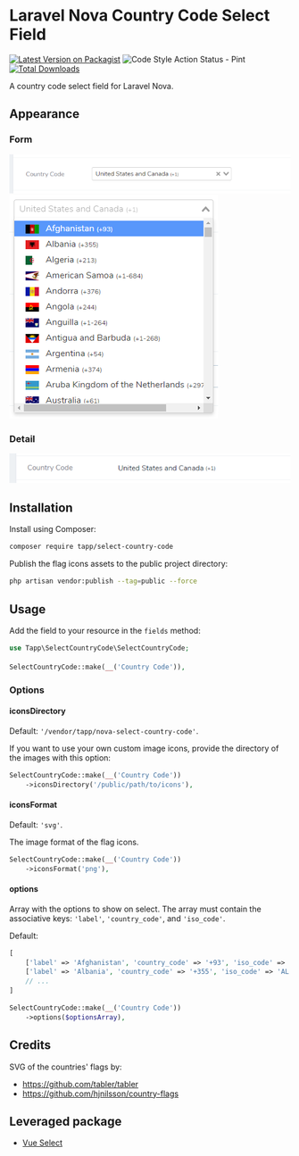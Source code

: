 # Laravel Nova Country Code Select Field

[![Latest Version on Packagist](https://img.shields.io/packagist/v/tapp/select-country-code.svg?style=flat-square)](https://packagist.org/packages/tapp/select-country-code)
![Code Style Action Status - Pint](https://github.com/TappNetwork/nova-select-country-code/actions/workflows/pint.yml/badge.svg)
[![Total Downloads](https://img.shields.io/packagist/dt/tapp/select-country-code.svg?style=flat-square)](https://packagist.org/packages/tapp/select-country-code)

A country code select field for Laravel Nova.

## Appearance

### Form
![select-country-code-form](https://raw.githubusercontent.com/TappNetwork/nova-select-country-code/main/docs/select-country-code-form.png)
![select-country-code-form1](https://raw.githubusercontent.com/TappNetwork/nova-select-country-code/main/docs/select-country-code-form1.png)

### Detail
![select-country-code-detail](https://raw.githubusercontent.com/TappNetwork/nova-select-country-code/main/docs/select-country-code-detail.png)

## Installation

Install using Composer:

```bash
composer require tapp/select-country-code
```

Publish the flag icons assets to the public project directory:

```bash
php artisan vendor:publish --tag=public --force
```

## Usage

Add the field to your resource in the ```fields``` method:
```php
use Tapp\SelectCountryCode\SelectCountryCode;

SelectCountryCode::make(__('Country Code')),
```

### Options

#### iconsDirectory

Default: ```'/vendor/tapp/nova-select-country-code'```.

If you want to use your own custom image icons, provide the directory of the images with this option:

```php
SelectCountryCode::make(__('Country Code'))
    ->iconsDirectory('/public/path/to/icons'),
```

#### iconsFormat

Default: ```'svg'```.

The image format of the flag icons.

```php
SelectCountryCode::make(__('Country Code'))
    ->iconsFormat('png'),
```

#### options

Array with the options to show on select. The array must contain the associative keys: ```'label'```, ```'country_code'```, and ```'iso_code'```.

Default: 
```php
[
    ['label' => 'Afghanistan', 'country_code' => '+93', 'iso_code' => 'AF'],
    ['label' => 'Albania', 'country_code' => '+355', 'iso_code' => 'AL'],
    // ...
]
```

```php
SelectCountryCode::make(__('Country Code'))
    ->options($optionsArray),
```

## Credits 

SVG of the countries' flags by:
- https://github.com/tabler/tabler
- https://github.com/hjnilsson/country-flags

## Leveraged package

- [Vue Select](https://vue-select.org)
